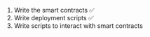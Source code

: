 1. Write the smart contracts ✅
2. Write deployment scripts ✅
3. Write scripts to interact with smart contracts